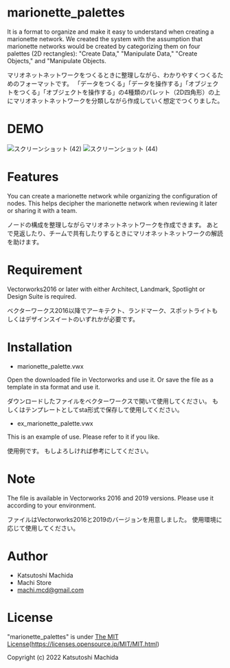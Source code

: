 # marionette_palettes

It is a format to organize and make it easy to understand when creating a marionette network.
We created the system with the assumption that marionette networks would be created by categorizing them on four palettes (2D rectangles): "Create Data," "Manipulate Data," "Create Objects," and "Manipulate Objects.

マリオネットネットワークをつくるときに整理しながら、わかりやすくつくるためのフォーマットです。
「データをつくる」「データを操作する」「オブジェクトをつくる」「オブジェクトを操作する」の4種類のパレット（2D四角形）の上にマリオネットネットワークを分類しながら作成していく想定でつくりました。

# DEMO

![スクリーンショット (42)](https://user-images.githubusercontent.com/104885577/175254211-d910d2c3-ef06-452e-8ed1-7edd4cd9cdd0.png)
![スクリーンショット (44)](https://user-images.githubusercontent.com/104885577/175541070-ee130b12-42d0-436e-85fe-545bddb22530.png)

# Features

You can create a marionette network while organizing the configuration of nodes.
This helps decipher the marionette network when reviewing it later or sharing it with a team.

ノードの構成を整理しながらマリオネットネットワークを作成できます。
あとで見返したり、チームで共有したりするときにマリオネットネットワークの解読を助けます。

# Requirement

Vectorworks2016 or later with either Architect, Landmark, Spotlight or Design Suite is required.

ベクターワークス2016以降でアーキテクト、ランドマーク、スポットライトもしくはデザインスイートのいずれかが必要です。

# Installation

- marionette_palette.vwx

Open the downloaded file in Vectorworks and use it.
Or save the file as a template in sta format and use it.

ダウンロードしたファイルをベクターワークスで開いて使用してください。
もしくはテンプレートとしてsta形式で保存して使用してください。

- ex_marionette_palette.vwx

This is an example of use.
Please refer to it if you like.

使用例です。
もしよろしければ参考にしてください。

# Note

The file is available in Vectorworks 2016 and 2019 versions.
Please use it according to your environment.

ファイルはVectorworks2016と2019のバージョンを用意しました。
使用環境に応じて使用してください。

# Author

* Katsutoshi Machida
* Machi Store
* machi.mcd@gmail.com

# License

"marionette_palettes" is under [The MIT License](https://opensource.org/licenses/mit-license.php)(https://licenses.opensource.jp/MIT/MIT.html)

Copyright (c) 2022 Katsutoshi Machida
